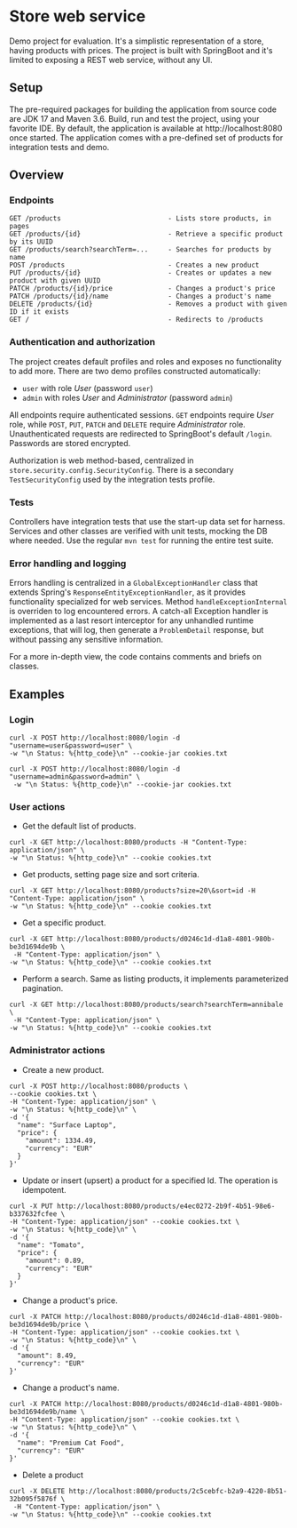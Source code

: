 # Store web service
Demo project for evaluation. It's a simplistic representation of a store, having products with prices. The project is built with SpringBoot and it's limited to exposing a REST web service, without any UI.

## Setup

The pre-required packages for building the application from source code are JDK 17 and Maven 3.6. Build, run and test the project, using your favorite IDE. By default, the application is available at http://localhost:8080 once started. The application comes with a pre-defined set of products for integration tests and demo.

## Overview

### Endpoints

```
GET /products                           - Lists store products, in pages
GET /products/{id}                      - Retrieve a specific product by its UUID
GET /products/search?searchTerm=...     - Searches for products by name
POST /products                          - Creates a new product
PUT /products/{id}                      - Creates or updates a new product with given UUID
PATCH /products/{id}/price              - Changes a product's price
PATCH /products/{id}/name               - Changes a product's name
DELETE /products/{id}                   - Removes a product with given ID if it exists
GET /                                   - Redirects to /products
```
### Authentication and authorization

The project creates default profiles and roles and exposes no functionality to add more.
There are two demo profiles constructed automatically:

- `user` with role *User* (password `user`)
- `admin` with roles *User* and *Administrator* (password `admin`)
 
All endpoints require authenticated sessions. `GET` endpoints require *User* role, while `POST`, `PUT`, `PATCH` and `DELETE` require *Administrator* role. Unauthenticated requests are redirected to SpringBoot's default `/login`. Passwords are stored encrypted.

Authorization is web method-based, centralized in `store.security.config.SecurityConfig`. There is a secondary `TestSecurityConfig` used by the integration tests profile.

### Tests

Controllers have integration tests that use the start-up data set for harness. Services and other classes are verified with unit tests, mocking the DB where needed. Use the regular `mvn test` for running the entire test suite.

### Error handling and logging

Errors handling is centralized in a `GlobalExceptionHandler` class that extends Spring's `ResponseEntityExceptionHandler`, as it provides functionality specialized for web services. Method `handleExceptionInternal` is overriden to log encountered errors. A catch-all Exception handler is implemented as a last resort interceptor for any unhandled runtime exceptions, that will log, then generate a `ProblemDetail` response, but without passing any sensitive information.

For a more in-depth view, the code contains comments and briefs on classes.

## Examples

### Login
```
curl -X POST http://localhost:8080/login -d "username=user&password=user" \
-w "\n Status: %{http_code}\n" --cookie-jar cookies.txt 

curl -X POST http://localhost:8080/login -d "username=admin&password=admin" \
 -w "\n Status: %{http_code}\n" --cookie-jar cookies.txt 
```
### User actions
- Get the default list of products.
```
curl -X GET http://localhost:8080/products -H "Content-Type: application/json" \
-w "\n Status: %{http_code}\n" --cookie cookies.txt
```
- Get products, setting page size and sort criteria.
```
curl -X GET http://localhost:8080/products?size=20\&sort=id -H "Content-Type: application/json" \
-w "\n Status: %{http_code}\n" --cookie cookies.txt
```
- Get a specific product.
```
curl -X GET http://localhost:8080/products/d0246c1d-d1a8-4801-980b-be3d1694de9b \
 -H "Content-Type: application/json" \
-w "\n Status: %{http_code}\n" --cookie cookies.txt
```
- Perform a search. Same as listing products, it implements parameterized pagination.
```
curl -X GET http://localhost:8080/products/search?searchTerm=annibale \
 -H "Content-Type: application/json" \
-w "\n Status: %{http_code}\n" --cookie cookies.txt
```
### Administrator actions
- Create a new product.
```
curl -X POST http://localhost:8080/products \
--cookie cookies.txt \
-H "Content-Type: application/json" \
-w "\n Status: %{http_code}\n" \
-d '{
  "name": "Surface Laptop",
  "price": {
    "amount": 1334.49,
    "currency": "EUR"
  }
}'
```
- Update or insert (upsert) a product for a specified Id. The operation is idempotent.
```
curl -X PUT http://localhost:8080/products/e4ec0272-2b9f-4b51-98e6-b337632fcfee \
-H "Content-Type: application/json" --cookie cookies.txt \
-w "\n Status: %{http_code}\n" \
-d '{
  "name": "Tomato",
  "price": {
    "amount": 0.89,
    "currency": "EUR"
  }
}'
```
- Change a product's price.
```
curl -X PATCH http://localhost:8080/products/d0246c1d-d1a8-4801-980b-be3d1694de9b/price \
-H "Content-Type: application/json" --cookie cookies.txt \
-w "\n Status: %{http_code}\n" \
-d '{
  "amount": 8.49,
  "currency": "EUR"
}'
```
- Change a product's name.
```
curl -X PATCH http://localhost:8080/products/d0246c1d-d1a8-4801-980b-be3d1694de9b/name \
-H "Content-Type: application/json" --cookie cookies.txt \
-w "\n Status: %{http_code}\n" \
-d '{
  "name": "Premium Cat Food",
  "currency": "EUR"
}'
```
- Delete a product
```
curl -X DELETE http://localhost:8080/products/2c5cebfc-b2a9-4220-8b51-32b095f5876f \
 -H "Content-Type: application/json" \
-w "\n Status: %{http_code}\n" --cookie cookies.txt
```